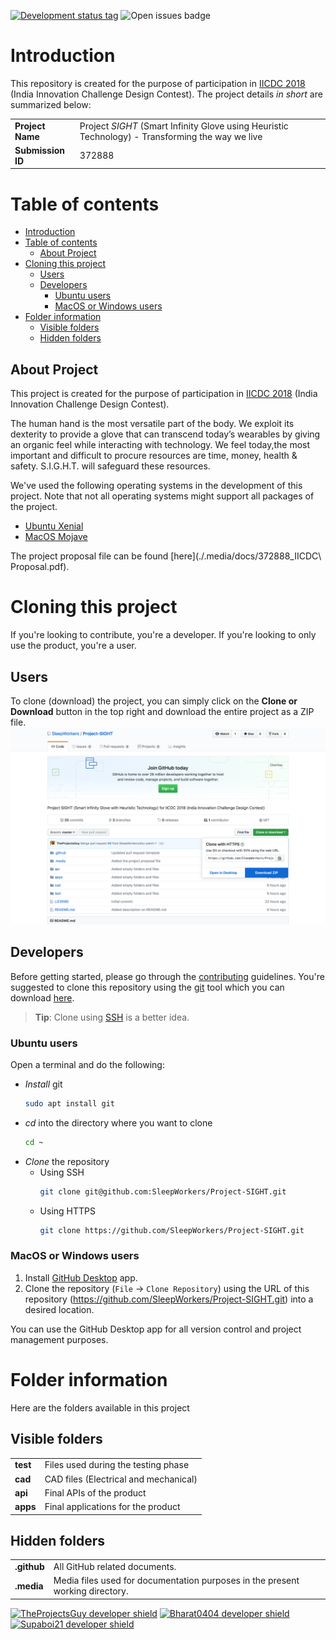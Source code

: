[![Development status tag](https://img.shields.io/badge/Development%20Status-Milestone%201-red.svg)](./.media/docs/Milestone_Phase1.md)
![Open issues badge](https://img.shields.io/github/issues-raw/SleepWorkers/Project-SIGHT.svg?style=social)

# Introduction
This repository is created for the purpose of participation in [IICDC 2018](https://innovate.mygov.in/india-innovation-challenge-design-contest-2018/) (India Innovation Challenge Design Contest). The project details _in short_ are summarized below:

|||
| ----- | ------ |
|**Project Name** | Project _SIGHT_ (Smart Infinity Glove using Heuristic Technology) - Transforming the way we live |
|**Submission ID** | 372888 |


# Table of contents
- [Introduction](#introduction)
- [Table of contents](#table-of-contents)
  - [About Project](#about-project)
- [Cloning this project](#cloning-this-project)
  - [Users](#users)
  - [Developers](#developers)
    - [Ubuntu users](#ubuntu-users)
    - [MacOS or Windows users](#macos-or-windows-users)
- [Folder information](#folder-information)
  - [Visible folders](#visible-folders)
  - [Hidden folders](#hidden-folders)


## About Project
This project is created for the purpose of participation in [IICDC 2018](https://innovate.mygov.in/india-innovation-challenge-design-contest-2018/) (India Innovation Challenge Design Contest).

The human hand is the most versatile part of the body. We exploit its dexterity to provide a glove that can transcend today’s wearables by giving an organic feel while interacting with technology. We feel today,the most important and difficult to procure resources are time, money, health & safety. S.I.G.H.T. will safeguard these resources.

We've used the following operating systems in the development of this project. Note that not all operating systems might support all packages of the project.
  - [Ubuntu Xenial](http://releases.ubuntu.com/16.04/)
  - [MacOS Mojave](https://www.apple.com/in/macos/mojave/)

The project proposal file can be found [here](./.media/docs/372888_IICDC\ Proposal.pdf).

# Cloning this project
If you're looking to contribute, you're a developer. If you're looking to only use the product, you're a user.
## Users
To clone (download) the project, you can simply click on the **Clone or Download** button in the top right and download the entire project as a ZIP file.
![Download as ZIP](.media/photos/Download-project-ZIP.png)

## Developers
Before getting started, please go through the [contributing](./.github/CONTRIBUTING.md) guidelines.
You're suggested to clone this repository using the [git](https://git-scm.com/) tool which you can download [here](https://git-scm.com/downloads).
> **Tip**: Clone using [SSH](https://help.github.com/articles/connecting-to-github-with-ssh/) is a better idea.

### Ubuntu users
Open a terminal and do the following:
- _Install_ git
    ```bash
    sudo apt install git
    ```
- _cd_ into the directory where you want to clone
    ```bash
    cd ~
    ```
- _Clone_ the repository
  - Using SSH
    ```bash
    git clone git@github.com:SleepWorkers/Project-SIGHT.git
    ```
  - Using HTTPS
    ```bash
    git clone https://github.com/SleepWorkers/Project-SIGHT.git
    ```

### MacOS or Windows users
1. Install [GitHub Desktop](https://desktop.github.com) app.
2. Clone the repository (`File` -> `Clone Repository`) using the URL of this repository (https://github.com/SleepWorkers/Project-SIGHT.git) into a desired location.

You can use the GitHub Desktop app for all version control and project management purposes.

# Folder information
Here are the folders available in this project

## Visible folders

|||
|-----|-----|
|**test** | Files used during the testing phase |
|**cad**  | CAD files (Electrical and mechanical) |
|**api**  | Final APIs of the product |
|**apps** | Final applications for the product |

## Hidden folders
|||
|-----|-----|
|**.github**| All GitHub related documents.|
|**.media**| Media files used for documentation purposes in the present working directory.|

[![TheProjectsGuy developer shield](https://img.shields.io/badge/Dev-TheProjectsGuy-0061ff.svg)](https://github.com/TheProjectsGuy)
[![Bharat0404 developer shield](https://img.shields.io/badge/Dev-Bharath0404-0061ff.svg)](https://github.com/bharath0404)
[![Supaboi21 developer shield](https://img.shields.io/badge/Dev-Supaboi21-0061ff.svg)](https://github.com/supaboi21)
